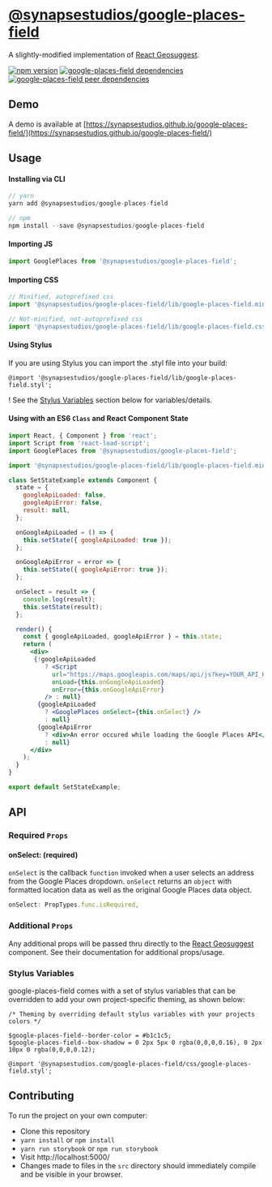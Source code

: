 # [@synapsestudios/google-places-field](https://synapsestudios.github.io/google-places-field/)

A slightly-modified implementation of [React Geosuggest](https://github.com/ubilabs/react-geosuggest).

[![npm version](https://img.shields.io/npm/v/@synapsestudios/google-places-field.svg?style=flat)](https://www.npmjs.com/package/@synapsestudios/google-places-field)
[![google-places-field dependencies](https://img.shields.io/david/synapsestudios/google-places-field.svg)](https://david-dm.org/synapsestudios/google-places-field)
[![google-places-field peer dependencies](https://img.shields.io/david/peer/synapsestudios/google-places-field.svg)](https://david-dm.org/synapsestudios/google-places-field?type=peer)

## Demo

A demo is available at [https://synapsestudios.github.io/google-places-field/](https://synapsestudios.github.io/google-places-field/)

## Usage

#### Installing via CLI
```js
// yarn
yarn add @synapsestudios/google-places-field

// npm
npm install --save @synapsestudios/google-places-field
```

#### Importing JS
```js
import GooglePlaces from '@synapsestudios/google-places-field';
```

#### Importing CSS
```js
// Minified, autoprefixed css
import '@synapsestudios/google-places-field/lib/google-places-field.min.css';

// Not-minified, not-autoprefixed css
import '@synapsestudios/google-places-field/lib/google-places-field.css';
```

#### Using Stylus
If you are using Stylus you can import the .styl file into your build:
```styl
@import '@synapsestudios/google-places-field/lib/google-places-field.styl';
```
! See the [Stylus Variables](#stylus-variables) section below for variables/details.

#### Using with an ES6 `Class` and React Component State
```jsx
import React, { Component } from 'react';
import Script from 'react-load-script';
import GooglePlaces from '@synapsestudios/google-places-field';

import '@synapsestudios/google-places-field/lib/google-places-field.min.css';

class SetStateExample extends Component {
  state = {
    googleApiLoaded: false,
    googleApiError: false,
    result: null,
  };

  onGoogleApiLoaded = () => {
    this.setState({ googleApiLoaded: true });
  };

  onGoogleApiError = error => {
    this.setState({ googleApiError: true });
  };

  onSelect = result => {
    console.log(result);
    this.setState(result);
  };

  render() {
    const { googleApiLoaded, googleApiError } = this.state;
    return (
      <div>
       {!googleApiLoaded
          ? <Script
            url="https://maps.googleapis.com/maps/api/js?key=YOUR_API_KEY&libraries=places"
            onLoad={this.onGoogleApiLoaded}
            onError={this.onGoogleApiError}
          /> : null}
        {googleApiLoaded
          ? <GooglePlaces onSelect={this.onSelect} />
          : null}
        {googleApiError
          ? <div>An error occured while loading the Google Places API</div>
          : null}
      </div>
    );
  }
}

export default SetStateExample;
```
<!--
#### Using with a ReduxForm (v6) `Field` Component
```
// TODO: Add simple example to storybook + readme
```
-->

## API

### Required `Props`

#### onSelect: (required)

`onSelect` is the callback `function` invoked when a user selects an address from the Google Places dropdown.
`onSelect` returns an `object` with formatted location data as well as the original Google Places data object.
```js
onSelect: PropTypes.func.isRequired,
```

### Additional `Props`

Any additional props will be passed thru directly to the [React Geosuggest](https://github.com/ubilabs/react-geosuggest) component. See their documentation for additional props/usage.

### Stylus Variables
google-places-field comes with a set of stylus variables that can be overridden to add your own project-specific theming, as shown below:

```styl
/* Theming by overriding default stylus variables with your projects colors */

$google-places-field--border-color = #b1c1c5;
$google-places-field--box-shadow = 0 2px 5px 0 rgba(0,0,0,0.16), 0 2px 10px 0 rgba(0,0,0,0.12);

@import '@synapsestudios.com/google-places-field/css/google-places-field.styl';
```

## Contributing

To run the project on your own computer:
* Clone this repository
* `yarn install` or `npm install`
* `yarn run storybook` or `npm run storybook`
* Visit http://localhost:5000/
* Changes made to files in the `src` directory should immediately compile and be visible in your browser.
